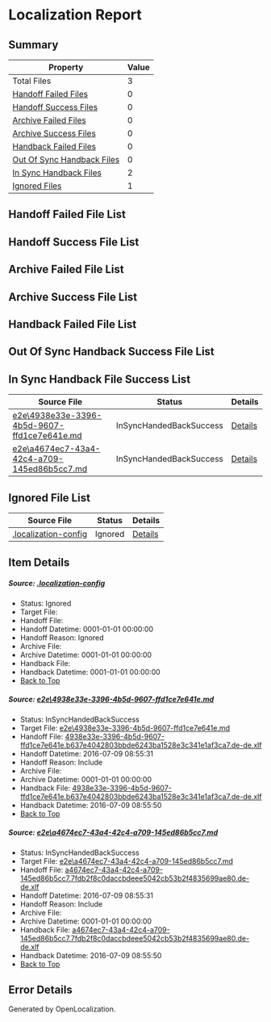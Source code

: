 # <a name='report-top'></a> Localization Report

## Summary
 Property | Value 
 -------- | ----- 
 Total Files | 3
[ Handoff Failed Files ](#handoff-failed-list)| 0
[ Handoff Success Files ](#handoff-success-list)| 0
[ Archive Failed Files ](#archive-failed-list)| 0
[ Archive Success Files ](#archive-success-list)| 0
[ Handback Failed Files ](#handback-failed-list)| 0
[ Out Of Sync Handback Files ](#outofsync-handback-success-list)| 0
[ In Sync Handback Files ](#insync-handback-success-list)| 2
[ Ignored Files ](#ignored-list)| 1

## <a name='handoff-failed-list'></a> Handoff Failed File List

## <a name='handoff-success-list'></a> Handoff Success File List

## <a name='archive-failed-list'></a> Archive Failed File List

## <a name='archive-success-list'></a> Archive Success File List

## <a name='handback-failed-list'></a> Handback Failed File List

## <a name='outofsync-handback-success-list'></a> Out Of Sync Handback Success File List

## <a name='insync-handback-success-list'></a> In Sync Handback File Success List
 Source File | Status | Details 
 ----------- | ------ | ------- 
 [e2e\4938e33e-3396-4b5d-9607-ffd1ce7e641e.md](https://github.com/OpenLocalizationTestOrg/oltest/blob/e9a40f295a2011d5f5622a15a7de4f36df9ae6be/e2e/4938e33e-3396-4b5d-9607-ffd1ce7e641e.md) | InSyncHandedBackSuccess | [Details](#0401ddb15821c69923802b321d1f01c9a042867b1)
 [e2e\a4674ec7-43a4-42c4-a709-145ed86b5cc7.md](https://github.com/OpenLocalizationTestOrg/oltest/blob/e9a40f295a2011d5f5622a15a7de4f36df9ae6be/e2e/a4674ec7-43a4-42c4-a709-145ed86b5cc7.md) | InSyncHandedBackSuccess | [Details](#17252a076d3c67224dfb62e8bd48b638f5be6e982)

## <a name='ignored-list'></a> Ignored File List
 Source File | Status | Details 
 ----------- | ------ | ------- 
 [.localization-config](https://github.com/OpenLocalizationTestOrg/oltest/blob/e9a40f295a2011d5f5622a15a7de4f36df9ae6be/.localization-config) | Ignored | [Details](#3d4f252ac210baf56311d7e97dcc2db10974dbd20)

## Item Details
##### <a name='3d4f252ac210baf56311d7e97dcc2db10974dbd20'></a> Source: [.localization-config](https://github.com/OpenLocalizationTestOrg/oltest/blob/e9a40f295a2011d5f5622a15a7de4f36df9ae6be/.localization-config)
* Status: Ignored
* Target File: 
* Handoff File: 
* Handoff Datetime: 0001-01-01 00:00:00
* Handoff Reason: Ignored
* Archive File: 
* Archive Datetime: 0001-01-01 00:00:00
* Handback File: 
* Handback Datetime: 0001-01-01 00:00:00
* [Back to Top](#report-top)

##### <a name='0401ddb15821c69923802b321d1f01c9a042867b1'></a> Source: [e2e\4938e33e-3396-4b5d-9607-ffd1ce7e641e.md](https://github.com/OpenLocalizationTestOrg/oltest/blob/e9a40f295a2011d5f5622a15a7de4f36df9ae6be/e2e/4938e33e-3396-4b5d-9607-ffd1ce7e641e.md)
* Status: InSyncHandedBackSuccess
* Target File: [e2e\4938e33e-3396-4b5d-9607-ffd1ce7e641e.md](https://github.com/OpenLocalizationTestOrg/oltest-dede-fly/blob/9afb2f94beac811405ad19a7a6097cdb3f84e4d8/e2e/4938e33e-3396-4b5d-9607-ffd1ce7e641e.md)
* Handoff File: [4938e33e-3396-4b5d-9607-ffd1ce7e641e.b637e4042803bbde6243ba1528e3c341e1af3ca7.de-de.xlf](https://github.com/OpenLocalizationTestOrg/olhandoff-e2e/blob/cc78ce2852ae44cfabb496b54d047a62782973f5/ol-handoff/OpenLocalizationTestOrg/oltest-dede-fly/ci/ht/4938e33e-3396-4b5d-9607-ffd1ce7e641e.b637e4042803bbde6243ba1528e3c341e1af3ca7.de-de.xlf)
* Handoff Datetime: 2016-07-09 08:55:31
* Handoff Reason: Include
* Archive File: 
* Archive Datetime: 0001-01-01 00:00:00
* Handback File: [4938e33e-3396-4b5d-9607-ffd1ce7e641e.b637e4042803bbde6243ba1528e3c341e1af3ca7.de-de.xlf](https://github.com/OpenLocalizationTestOrg/olhandback-e2e/blob/88bcc36c0f18d52af41d0ab58b726fc61e6eda4f/ol-handback/OpenLocalizationTestOrg/oltest-dede-fly/ci/ht/4938e33e-3396-4b5d-9607-ffd1ce7e641e.b637e4042803bbde6243ba1528e3c341e1af3ca7.de-de.xlf)
* Handback Datetime: 2016-07-09 08:55:50
* [Back to Top](#report-top)

##### <a name='17252a076d3c67224dfb62e8bd48b638f5be6e982'></a> Source: [e2e\a4674ec7-43a4-42c4-a709-145ed86b5cc7.md](https://github.com/OpenLocalizationTestOrg/oltest/blob/e9a40f295a2011d5f5622a15a7de4f36df9ae6be/e2e/a4674ec7-43a4-42c4-a709-145ed86b5cc7.md)
* Status: InSyncHandedBackSuccess
* Target File: [e2e\a4674ec7-43a4-42c4-a709-145ed86b5cc7.md](https://github.com/OpenLocalizationTestOrg/oltest-dede-fly/blob/9afb2f94beac811405ad19a7a6097cdb3f84e4d8/e2e/a4674ec7-43a4-42c4-a709-145ed86b5cc7.md)
* Handoff File: [a4674ec7-43a4-42c4-a709-145ed86b5cc7.7fdb2f8c0daccbdeee5042cb53b2f4835699ae80.de-de.xlf](https://github.com/OpenLocalizationTestOrg/olhandoff-e2e/blob/cc78ce2852ae44cfabb496b54d047a62782973f5/ol-handoff/OpenLocalizationTestOrg/oltest-dede-fly/ci/ht/a4674ec7-43a4-42c4-a709-145ed86b5cc7.7fdb2f8c0daccbdeee5042cb53b2f4835699ae80.de-de.xlf)
* Handoff Datetime: 2016-07-09 08:55:31
* Handoff Reason: Include
* Archive File: 
* Archive Datetime: 0001-01-01 00:00:00
* Handback File: [a4674ec7-43a4-42c4-a709-145ed86b5cc7.7fdb2f8c0daccbdeee5042cb53b2f4835699ae80.de-de.xlf](https://github.com/OpenLocalizationTestOrg/olhandback-e2e/blob/88bcc36c0f18d52af41d0ab58b726fc61e6eda4f/ol-handback/OpenLocalizationTestOrg/oltest-dede-fly/ci/ht/a4674ec7-43a4-42c4-a709-145ed86b5cc7.7fdb2f8c0daccbdeee5042cb53b2f4835699ae80.de-de.xlf)
* Handback Datetime: 2016-07-09 08:55:50
* [Back to Top](#report-top)


## Error Details

Generated by OpenLocalization.
